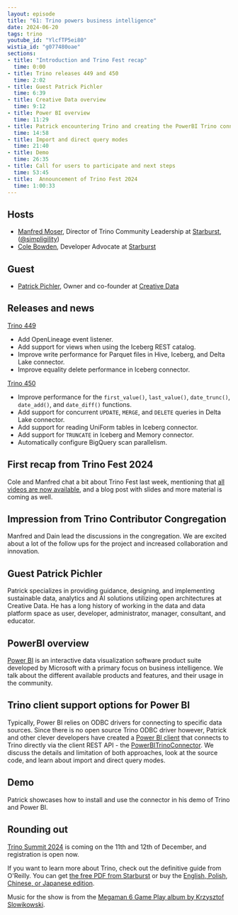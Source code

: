 ```yaml
---
layout: episode
title: "61: Trino powers business intelligence"
date: 2024-06-20
tags: trino
youtube_id: "YlcfTP5ei80"
wistia_id: "g077480oae"
sections:
- title: "Introduction and Trino Fest recap"
  time: 0:00
- title: Trino releases 449 and 450
  time: 2:02
- title: Guest Patrick Pichler
  time: 6:39
- title: Creative Data overview
  time: 9:12
- title: Power BI overview
  time: 11:29
- title: Patrick encountering Trino and creating the PowerBI Trino connector
  time: 14:58
- title: Import and direct query modes
  time: 21:40
- title: Demo
  time: 26:35
- title: Call for users to participate and next steps
  time: 53:45
- title:  Announcement of Trino Fest 2024
  time: 1:00:33
---
```


## Hosts

* [Manfred Moser](https://www.linkedin.com/in/manfredmoser), Director of Trino
  Community Leadership at [Starburst](https://starburst.io),
  ([@simpligility](https://twitter.com/simpligility))
* [Cole Bowden](https://www.linkedin.com/in/cole-m-bowden), Developer Advocate
  at [Starburst](https://starburst.io)

## Guest

* [Patrick Pichler](https://www.linkedin.com/in/patrick-pichler/), Owner and
  co-founder at [Creative Data](https://www.creativedata.io/)

## Releases and news

[Trino 449](https://trino.io/docs/current/release/release-449.html)

* Add OpenLineage event listener.
* Add support for views when using the Iceberg REST catalog.
* Improve write performance for Parquet files in Hive, Iceberg, and Delta Lake
  connector.
* Improve equality delete performance in Iceberg connector.

[Trino 450](https://trino.io/docs/current/release/release-450.html)

* Improve performance for the `first_value()`, `last_value()`, `date_trunc()`,
  `date_add()`, and `date_diff()` functions.
* Add support for concurrent `UPDATE`, `MERGE`, and `DELETE` queries in Delta
  Lake connector.
* Add support for reading UniForm tables in Iceberg connector.
* Add support for `TRUNCATE` in Iceberg and Memory connector.
* Automatically configure BigQuery scan parallelism.

## First recap from Trino Fest 2024

Cole and Manfred chat a bit about Trino Fest last week, mentioning that [all
videos are now available](https://www.youtube.com/playlist?list=PLFnr63che7waExsD4lWarA3ML4R2HH58A),
and a blog post with slides and more material is coming as well.

## Impression from Trino Contributor Congregation

Manfred and Dain lead the discussions in the congregation. We are excited about
a lot of the follow ups for the project and increased collaboration and
innovation.

## Guest Patrick Pichler

Patrick specializes in providing guidance, designing, and implementing
sustainable data, analytics and AI solutions utilizing open architectures at
Creative Data. He has a long history of working in the data and data platform
space as user, developer, administrator, manager, consultant, and educator.

## PowerBI overview

[Power BI](https://powerbi.microsoft.com/) is an interactive data visualization
software product suite developed by Microsoft with a primary focus on business
intelligence. We talk about the different available products and features, and
their usage in the community.

## Trino client support options for Power BI

Typically, Power BI relies on ODBC drivers for connecting to specific data
sources. Since there is no open source Trino ODBC driver however, Patrick and
other clever developers have created a [Power BI
client](https://github.com/CreativeDataEU/PowerBITrinoConnector) that connects
to Trino directly via the client REST API - the
[PowerBITrinoConnector](https://github.com/CreativeDataEU/PowerBITrinoConnector).
We discuss the details and limitation of both approaches, look at the source
code, and learn about import and direct query modes.

## Demo

Patrick showcases how to install and use the connector in his demo of Trino and
Power BI.

## Rounding out

[Trino Summit 2024](https://www.starburst.io/info/trino-summit-2024/?utm_medium=trino&utm_source=website&utm_campaign=NORAM-FY25-Q4-CM-Trino-Summit-2024-IMC-Upgrade&utm_content=Trino-Fest-Blog-Recap)
is coming on the 11th and 12th of December, and registration is open now.

If you want to learn more about Trino, check out the definitive guide from
O'Reilly. You can get [the free PDF from
Starburst](https://www.starburst.io/info/oreilly-trino-guide/) or buy the
[English, Polish, Chinese, or Japanese
edition]({{site.url}}/trino-the-definitive-guide.html).

Music for the show is from the [Megaman 6 Game Play album by Krzysztof
Slowikowski](https://krzysztofslowikowski.bandcamp.com/album/mega-man-6-gp).

